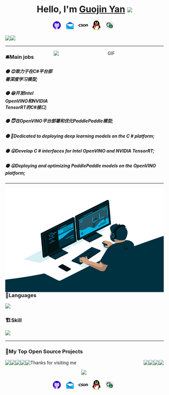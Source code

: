 <div align="center">
   <h1>Hello, I'm <a href="https://github.com/guojin-yan">Guojin Yan</a> <img src="https://media.giphy.com/media/hvRJCLFzcasrR4ia7z/giphy.gif" width="25px"> </h1>
<p align='center'>
    <a href="https://github.com/guojin-yan"><img height="30" src="./icons/github.gif?raw=true"></a>&nbsp;&nbsp;
    <a href="guojin_yjs@cumt.edu.cn"><img height="30" src="./icons/email.gif?raw=true"></a>&nbsp;&nbsp;
    <a href="https://blog.csdn.net/Grape_yan"><img height="30" src="./icons/csdn.png?raw=true"></a>&nbsp;&nbsp;
    <a href="https://github.com/guojin-yan/guojin-yan/blob/main/image/qq.jpg"><img height="30" src="./icons/qq.png?raw=true"></a>&nbsp;&nbsp;
    <a href="https://github.com/guojin-yan/guojin-yan/blob/main/image/wechat.png"><img height="30" src="./icons/wechat.png"></a>&nbsp;&nbsp;
 </p>


 <div align=left><span><img src="https://github-readme-stats.vercel.app/api?username=guojin-yan&show_icons=true&theme=tokyonight" height=180/></span><span><img src="https://github-readme-stats.vercel.app/api/top-langs/?username=guojin-yan&exclude_repo=OpenVINO-CSharp-API.docs,guojin-yan.github.io&hide=Jupyter%20Notebook&layout=compact&theme=tokyonight" height=180/></span></div>

----

<img align="right" alt="GIF" src="https://stats.justsong.cn/api/csdn?id=Grape_yan&theme=dark" width="350" height="180" />



<div align="left">
    <h3>🛎️Main jobs</h3>
    <h5>⚫  😊致力于在C#平台部署深度学习模型;</h5>
    <h5>⚫  😁开发Intel OpenVINO和NVIDIA TensorRT的C#接口;</h5>
    <h5>⚫  😇在OpenVINO平台部署和优化PaddlePaddle模型;</h5>
    <h5>⚫  🤗Dedicated to deploying deep learning models on the C # platform;</h5>
    <h5>⚫  😛Develop C # interfaces for Intel OpenVINO and NVIDIA TensorRT;</h5>
    <h5>⚫  😛Deploying and optimizing PaddlePaddle models on the OpenVINO platform;</h5>

----

<img align="right" alt="GIF" src="https://github.com/guojin-yan/guojin-yan/blob/main/image/code.gif?raw=true" width="520" height="330" />

 

### 🌅Languages  

<p align='left'><a><img height="45" src="https://skillicons.dev/icons?i=c,cpp,cs,python,rust&perline=5"></a>&nbsp; </p>

### 🏗️Skill

<p align='left'><a><img height="160" src="https://skillicons.dev/icons?i=dotnet,qt,github,visualstudio,vscode,pytorch,ae,pr,ps,matlab,linux,raspberrypi,cmake,vim&perline=5"></a>&nbsp; </p>

----

### 📘My Top Open Source Projects

<div width="100%" align="center">
  <a align="left" href="https://github.com/guojin-yan/OpenVINO-CSharp-API" title="OpenVINO-CSharp-API"><img align="left" height="115" src="https://github-readme-stats.vercel.app/api/pin/?username=guojin-yan&repo=OpenVINO-CSharp-API&theme=react&border_color=61dafb&border_radius=10"></a>
    <a align="right"  href="https://github.com/guojin-yan/RT-DETR-OpenVINO" title="RT-DETR-OpenVINO"><img align="right" height="115" src="https://github-readme-stats.vercel.app/api/pin/?username=guojin-yan&repo=RT-DETR-OpenVINO&theme=react&border_color=61dafb&border_radius=10"></a>
</div>








<div width="100%" align="center">  
    <a align="left" href="https://github.com/guojin-yan/TensorRTSharp" title="TensorRTSharp"><img align="left" height="115" src="https://github-readme-stats.vercel.app/api/pin/?username=guojin-yan&repo=TensorRTSharp&theme=react&border_color=61dafb&border_radius=10"></a>    
    <a  align="right"  href="https://github.com/guojin-yan/Csharp_deploy_Yolov8" title="Csharp_deploy_Yolov8"><img align="right" height="115" src="https://github-readme-stats.vercel.app/api/pin/?username=guojin-yan&repo=Csharp_deploy_Yolov8&theme=react&border_color=61dafb&border_radius=10"></a>
</div>







<div width="100%" align="center">  
    <a align="left" href="https://github.com/guojin-yan/Csharp_and_OpenVINO_deploy_PaddleOCR" title="Csharp_and_OpenVINO_deploy_PaddleOCR"><img align="left" height="115" src="https://github-readme-stats.vercel.app/api/pin/?username=guojin-yan&repo=Csharp_and_OpenVINO_deploy_PaddleOCR&theme=react&border_color=61dafb&border_radius=10"></a>    
    <a  align="right"  href="https://github.com/guojin-yan/Csharp_and_OpenVINO_deploy_PP-Human" title="Csharp_and_OpenVINO_deploy_PP-Human"><img align="right" height="115" src="https://github-readme-stats.vercel.app/api/pin/?username=guojin-yan&repo=Csharp_and_OpenVINO_deploy_PP-Human&theme=react&border_color=61dafb&border_radius=10"></a>
</div>







<div width="100%" align="center">  
    <a align="left" href="https://github.com/guojin-yan/Inference" title="Inference"><img align="left" height="115" src="https://github-readme-stats.vercel.app/api/pin/?username=guojin-yan&repo=Inference&theme=react&border_color=61dafb&border_radius=10"></a>    
    <a  align="right"  href="https://github.com/guojin-yan/Csharp_and_OpenVINO_deploy_PP-TinyPose" title="Csharp_and_OpenVINO_deploy_PP-TinyPose"><img align="right" height="115" src="https://github-readme-stats.vercel.app/api/pin/?username=guojin-yan&repo=Csharp_and_OpenVINO_deploy_PP-TinyPose&theme=react&border_color=61dafb&border_radius=10"></a>
</div>








<img height="120" alt="Thanks for visiting me" width="100%" src="https://raw.githubusercontent.com/BrunnerLivio/brunnerlivio/master/images/marquee.svg" />

<p align='center'><a><img src="https://profile-counter.glitch.me/guojin-yan/count.svg"></a>&nbsp; </p>



<p align='center'>
    <a href="https://github.com/guojin-yan"><img height="30" src="./icons/github.gif?raw=true"></a>&nbsp;&nbsp;
    <a href="guojin_yjs@cumt.edu.cn"><img height="30" src="./icons/email.gif?raw=true"></a>&nbsp;&nbsp;
    <a href="https://blog.csdn.net/Grape_yan"><img height="30" src="./icons/csdn.png?raw=true"></a>&nbsp;&nbsp;
    <a href="https://github.com/guojin-yan/guojin-yan/blob/main/image/qq.jpg"><img height="30" src="./icons/qq.png?raw=true"></a>&nbsp;&nbsp;
    <a href="https://github.com/guojin-yan/guojin-yan/blob/main/image/wechat.png"><img height="30" src="./icons/wechat.png"></a>&nbsp;&nbsp;
 </p>
